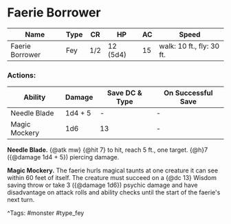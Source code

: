 # Faerie Borrower

| Name | Type | CR | HP | AC | Speed |
|------|------|----|----|----|-------|
| Faerie Borrower | Fey | 1/2 | 12 (5d4) | 15 | walk: 10 ft., fly: 30 ft. |

### Actions:

| Ability | Damage | Save DC & Type | On Successful Save |
|---------|--------|----------------|--------------------|
| Needle Blade | 1d4 + 5 | - | - |
| Magic Mockery | 1d6 | 13 | - |


**Needle Blade.** {@atk mw} {@hit 7} to hit, reach 5 ft., one target. {@h}7 ({@damage 1d4 + 5}) piercing damage.

**Magic Mockery.** The faerie hurls magical taunts at one creature it can see within 60 feet of itself. The creature must succeed on a {@dc 13} Wisdom saving throw or take 3 ({@damage 1d6}) psychic damage and have disadvantage on attack rolls and ability checks until the start of the faerie's next turn.

^Tags: #monster #type_fey